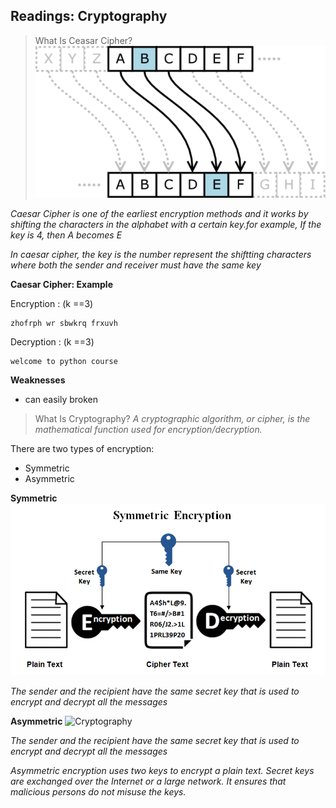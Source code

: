 
##  Readings: Cryptography

> What Is Ceasar Cipher?
![Ceasar](Caesar-Cipher-Example.png)

*Caesar Cipher is one of the earliest encryption methods and it works by shifting the characters in the alphabet with a certain key.for example, If the key is 4, then A becomes E*

*In caesar cipher, the key is the number represent the shiftting characters where both the sender and receiver must have the same key*


**Caesar Cipher: Example**

Encryption : (k ==3)

```
zhofrph wr sbwkrq frxuvh
```


Decryption : (k ==3)
```
welcome to python course
```
**Weaknesses**
- can easily broken

> What Is Cryptography?
*A cryptographic algorithm, or cipher, is the mathematical function used for encryption/decryption.*


There are two types of encryption:
* Symmetric 
* Asymmetric 

**Symmetric**
![Cryptography](Symmetric-Encryption1.png)

*The sender and the recipient have the same secret key that is used to encrypt and decrypt all the messages*

**Asymmetric**
![Cryptography](Symmetric-Encryption2.png)

*The sender and the recipient have the same secret key that is used to encrypt and decrypt all the messages*

 *Asymmetric encryption uses two keys to encrypt a plain text. Secret keys are exchanged over the Internet or a large network. It ensures that malicious persons do not misuse the keys.*
